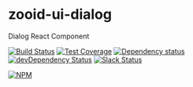 # zooid-ui-dialog
Dialog React Component

[![Build Status](https://travis-ci.org/octoblu/zooid-ui-dialog.svg?branch=master)](https://travis-ci.org/octoblu/zooid-ui-dialog)
[![Test Coverage](https://codecov.io/gh/octoblu/zooid-ui-dialog/branch/master/graph/badge.svg)](https://codecov.io/gh/octoblu/zooid-ui-dialog)
[![Dependency status](http://img.shields.io/david/octoblu/zooid-ui-dialog.svg?style=flat)](https://david-dm.org/octoblu/zooid-ui-dialog)
[![devDependency Status](http://img.shields.io/david/dev/octoblu/zooid-ui-dialog.svg?style=flat)](https://david-dm.org/octoblu/zooid-ui-dialog#info=devDependencies)
[![Slack Status](http://community-slack.octoblu.com/badge.svg)](http://community-slack.octoblu.com)

[![NPM](https://nodei.co/npm/zooid-ui-dialog.svg?style=flat)](https://npmjs.org/package/zooid-ui-dialog)
